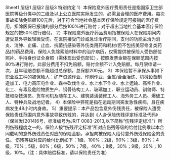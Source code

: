 Sheet1
	层级1	层级2	层级3
	特别约定
		1）本保险意外医疗费用责任是指国家卫生部医院等级分类中的二级及以上公立医院实际发生的、必需且合理的医疗费用。每次事故扣除免赔额100元后，对于符合当地社会基本医疗保险规定可报销的医疗费用，扣除医保已报销的部分后按100%进行赔付；对于超出当地社会基本医疗保险规定的按50%进行赔付。
		2）本保险意外医疗药品费用指被保险人在保险期间内遭受意外导致轻微受伤，在医院接受门诊或急诊治疗期间，支付的功能主治为消炎、消肿、止痛、止血、抗菌抗感染等外伤类用药和耗材(但不包括美容修复类药品)的药品费用，保险人免除索赔材料中的治疗病历，仅需提供被保险人受伤部位照片、手持身份证全身照（需体现出受伤部位），按照发票金额在保额范围内按80%进行赔付。此部分费用不扣免赔额，赔付金额不计入免赔额。每月限申请一次，且年理赔总额不能超过总保额，总保额200元。
		3）本保险暂不承保从事如下职业或工种的被保险人：矿产资源作业、印刷作业、金属/合金冶炼、机械设备制造加工、电力高压电作业、森林砍伐作业、水上水下作业、水上运输、高空作业、化工、有毒及危险物质生产、钢骨结构工人、玻璃加工、职业运动员、驯兽师、特技和杂技演员、货车司机及随车工人、建筑装潢装修工人、海外务工人员、爆破工人、特种兵及战地记者。
		4）本保险中猝死是指在运动期间突发急性疾病，且在疾病发生48小时内身故。
		5）重要提示：本产品包含意外伤残责任，被保险人遭受保险责任范围内意外事故导致伤残的，并达到《人身保险伤残评定标准及代码》（保监发[2014]6号，标准编号为JR/T 0083-2013,以下简称“伤残评定标准”）所列伤残程度之一的，保险人按“伤残评定标准”所对应伤残等级的给付比例乘以本合同载明的意外伤残责任对应的保险金额，承担向被保险人给付意外伤残保险金的责任。
		伤残等级对应的给付比例如下：1级，100%；2级，90%；3级，80%；4级，70%；5级，60%；6级，50%；7级，40%；8级，30%；9级，20%；10级，10%。（注：具体赔偿标准，请以保险责任为准）



